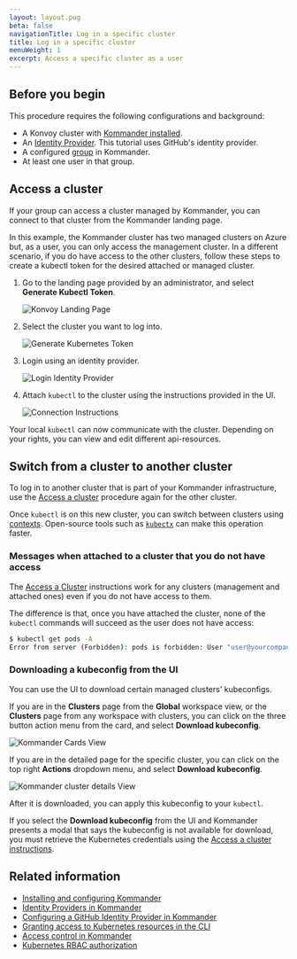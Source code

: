 ```yaml
---
layout: layout.pug
beta: false
navigationTitle: Log in a specific cluster
title: Log in a specific cluster
menuWeight: 1
excerpt: Access a specific cluster as a user
---
```


## Before you begin

This procedure requires the following configurations and background:

- A Konvoy cluster with [Kommander installed][kommander-install].
- An [Identity Provider][id-provider-git]. This tutorial uses GitHub's identity provider.
- A configured [group][groups] in Kommander.
- At least one user in that group.

## Access a cluster

If your group can access a cluster managed by Kommander, you can connect to that cluster from the Kommander landing page.

In this example, the Kommander cluster has two managed clusters on Azure but, as a user, you can only access the management cluster. In a different scenario, if you do have access to the other clusters, follow these steps to create a kubectl token for the desired attached or managed cluster.

1.  Go to the landing page provided by an administrator, and select **Generate Kubectl Token**.

    ![Konvoy Landing Page](/dkp/kommander/1.4/img/konvoy-landing-page.png)

1.  Select the cluster you want to log into.

    ![Generate Kubernetes Token](/dkp/kommander/1.4/img/generate-kubernetes-token.png)

1.  Login using an identity provider.

    ![Login Identity Provider](/dkp/kommander/1.4/img/login-identity-provider.png)

1.  Attach `kubectl` to the cluster using the instructions provided in the UI.

    ![Connection Instructions](/dkp/kommander/1.4/img/kubectl-connection-instructions.png)

Your local `kubectl` can now communicate with the cluster.
Depending on your rights, you can view and edit different api-resources.

## Switch from a cluster to another cluster

To log in to another cluster that is part of your Kommander infrastructure, use the [Access a cluster][access-cluster] procedure again for the other cluster.

Once `kubectl` is on this new cluster, you can switch between clusters using [contexts][k8s-contexts]. Open-source tools such as [`kubectx`][kubectx] can make this operation faster.

### Messages when attached to a cluster that you do not have access

The [Access a Cluster][access-cluster] instructions work for any clusters (management and attached ones) even if you do not have access to them.

The difference is that, once you have attached the cluster, none of the `kubectl` commands will succeed as the user does not have access:

```sh
$ kubectl get pods -A
Error from server (Forbidden): pods is forbidden: User "user@yourcompany.com" cannot list resource "pods" in API group "" at the cluster scope
```

### Downloading a kubeconfig from the UI

You can use the UI to download certain managed clusters' kubeconfigs.

If you are in the **Clusters** page from the **Global** workspace view, or the **Clusters** page from any workspace with clusters, you can click on the three button action menu from the card, and select **Download kubeconfig**.

   ![Kommander Cards View](/dkp/kommander/1.4/img/download-kubeconfig-clusters-page.png)

If you are in the detailed page for the specific cluster, you can click on the top right **Actions** dropdown menu, and select **Download kubeconfig**.

  ![Kommander cluster details View](/dkp/kommander/1.4/img/download-kubeconfig-details-page.png)

After it is downloaded, you can apply this kubeconfig to your `kubectl`.

If you select the **Download kubeconfig** from the UI and Kommander presents a modal that says the kubeconfig is not available for download, you must retrieve the Kubernetes credentials using the [Access a cluster instructions][access-cluster].

## Related information

- [Installing and configuring Kommander][kommander-install]
- [Identity Providers in Kommander][identity-provider]
- [Configuring a GitHub Identity Provider in Kommander][id-provider-git]
- [Granting access to Kubernetes resources in the CLI][rbac]
- [Access control in Kommander][access-control]
- [Kubernetes RBAC authorization][k8s-rbac]

[access-cluster]: #access-a-cluster
[access-control]: /dkp/kommander/1.4/operations/access-control/
[groups]: /dkp/kommander/1.4/operations/identity-providers/#groups
[id-provider-git]: /dkp/kommander/1.4/tutorials/authorize-all-users/
[identity-provider]: /dkp/kommander/1.4/operations/identity-providers/
[k8s-contexts]: https://kubernetes.io/docs/concepts/configuration/organize-cluster-access-kubeconfig/#context
[k8s-rbac]: https://kubernetes.io/docs/reference/access-authn-authz/rbac/
[kommander-install]: /dkp/kommander/1.4/install
[kubectx]: https://github.com/ahmetb/kubectx
[rbac]: /dkp/konvoy/1.8/access-authentication/install-rbac/
